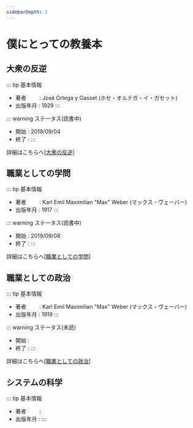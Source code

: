 ```yaml
---
sidebarDepth: 2
---
```


# 僕にとっての教養本

<!--
## 目次
-->

## 大衆の反逆

::: tip 基本情報
- 著者 &nbsp; &nbsp; &nbsp; &thinsp; : José Ortega y Gasset (ホセ・オルテガ・イ・ガセット)
- 出版年月 : 1929
:::

::: warning ステータス(読書中)
- 開始 : 2019/09/04
- 終了 : 
:::

詳細はこちらへ\[<a href="/my_page/book_review/liberal_arts/la_rebelión_de_las_masas" target="_blank">大衆の反逆</a>\]

<!--
- [職業としての学問](/my_page/book_review/liberal_arts/wissenschaft_als_eruf){:target="_blank"}
-->

## 職業としての学問

::: tip 基本情報
- 著者 &nbsp; &nbsp; &nbsp; &thinsp; : Karl Emil Maximilian "Max" Weber (マックス・ヴェーバー)
- 出版年月 : 1917
:::

::: warning ステータス(読書中)
- 開始 : 2019/09/08
- 終了 : 
:::

詳細はこちらへ\[<a href="/my_page/book_review/liberal_arts/wissenschaft_als_eruf" target="_blank">職業としての学問</a>\]

<!--
- [職業としての政治](/my_page/book_review/liberal_arts/politik_als_eruf){:target="_blank"}
-->

## 職業としての政治

::: tip 基本情報
- 著者 &nbsp; &nbsp; &nbsp; &thinsp; : Karl Emil Maximilian "Max" Weber (マックス・ヴェーバー)
- 出版年月 : 1919
:::

::: warning ステータス(未読)
- 開始 : 
- 終了 : 
:::

詳細はこちらへ\[<a href="/my_page/book_review/liberal_arts/politik_als_eruf" target="_blank">職業としての政治</a>\]

## システムの科学

::: tip 基本情報
- 著者 &nbsp; &nbsp; &nbsp; &thinsp; : 
- 出版年月 : 
:::

